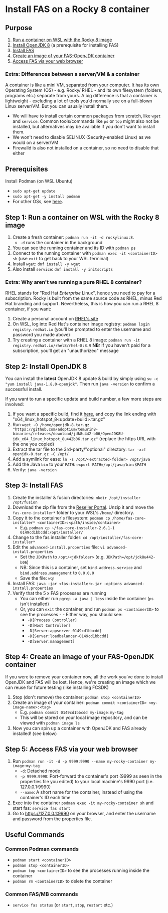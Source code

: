# Install FAS on a Rocky 8 container

## Purpose
1. [Run a container on WSL with the Rocky 8 image](#step-1-run-a-container-on-wsl-with-the-rocky-8-image)
2. [Install OpenJDK 8](#step-2-install-openjdk-8) (a prerequisite for installing FAS)
3. [Install FAS](#step-3-install-fas)
4. [Create an image of your FAS-OpenJDK container](#step-4-create-an-image-of-your-fas-openjdk-container)
5. [Access FAS via your web browser](#step-5-access-fas-via-your-web-browser)

### Extra: Differences between a server/VM & a container
A container is like a mini VM, separated from your computer. It has its own Operating System (OS) - e.g. Rocky/ RHEL - and its own filesystem (folders, programs etc.) separate from yours. A big difference is that a container is lightweight - excluding a lot of tools you'd normally see on a full-blown Linux server/VM. But you can usually install them.
- We will have to install certain common packages from scratch, like `wget` and `service`. Common tools/commands like `ps` or `top` might also not be installed, but alternatives may be available if you don't want to install them.
- We won't need to disable SELINUX (Security-enabled Linux) as we would on a server/VM
- Firewalld is also not installed on a container, so no need to disable that either

## Prerequisites
Install Podman (on WSL Ubuntu)
- `sudo apt-get update`
- `sudo apt-get -y install podman`
- For other OSs, see [here](https://podman.io/docs/installation).

## Step 1: Run a container on WSL with the Rocky 8 image
1. Create a fresh container: `podman run -it -d rockylinux:8`.
    - `-d` runs the container in the background
2. You can see the running container and its ID with `podman ps`
3. Connect to the running container with `podman exec -it <containerID> sh` (use `exit` to get back to your WSL terminal)
4. Install `wget`: `dnf install -y wget`
5. Also install `service`: `dnf install -y initscripts`

### Extra: Why aren't we running a pure RHEL 8 container?
RHEL stands for "Red Hat *Enterprise* Linux", hence you need to pay for a subscription. Rocky is built from the same source code as RHEL, minus Red Hat branding and support. Nevertheless, this is how you can run a RHEL 8 container, if you want:

1. Create a personal account on [RHEL's site](https://sso.redhat.com/auth/realms/redhat-external/login-actions/registration?client_id=customer-portal&tab_id=dT_ziE4o2SM&client_data=eyJydSI6Imh0dHBzOi8vYWNjZXNzLnJlZGhhdC5jb20vc2VydmljZXMvcHJpbWVyL3Nlc3Npb24vc2NyaWJlLz9yZWRpcmVjdFRvPWh0dHBzJTNBJTJGJTJGYWNjZXNzLnJlZGhhdC5jb20lMkYiLCJydCI6ImNvZGUiLCJybSI6ImZyYWdtZW50Iiwic3QiOiIxYmYzOGEzNi05ZDJkLTQ3YTMtODc1MS1mMGE1Y2FlYWQ2MzAifQ)
2. On WSL, log into Red Hat's container image registry:  `podman login registry.redhat.io` (you'll be prompted to enter the username and password you made above)
3. Try creating a container with a RHEL 8 image: `podman run -it registry.redhat.io/rhel8/rhel-8:8.9`
        **NB:** If you haven't paid for a subscription, you'll get an "unauthorized" message

## Step 2: Install OpenJDK 8
You can install the **latest** OpenJDK 8 update & build by simply using `su -c "yum install java-1.8.0-openjdk"`. Then run `java -version` to confirm a successful install.

If you want to run a specific update and build number, a few more steps are involved:
1. If you want a specific build, find it [here](https://github.com/adoptium/temurin8-binaries/releases), and copy the link ending with "x64_linux_hotspot_8<update+build>.tar.gz"
2. Run `wget -O /home/openjdk-8.tar.gz "https://github.com/adoptium/temurin8-binaries/releases/download/jdk8u442-b06/OpenJDK8U-jdk_x64_linux_hotspot_8u442b06.tar.gz"` (replace the https URL with the one you copied)
3. Extract the tar file to the 3rd-party/"optional" directory: `tar -xzf openjdk-8.tar.gz -C /opt/`
4. Add a symlink for ease: `ln -s /opt/<extracted-folder> /opt/java`
5. Add the Java `bin` to your `PATH`: `export PATH=/opt/java/bin:$PATH`
6. Verify: `java -version`
   
## Step 3: Install FAS
1. Create the installer & fusion directories: `mkdir /opt/installer /opt/fusion`
2. Download the zip file from the [Reseller Portal](https://support.cba-japan.com/download/fas-2-6-1-1/). Unzip it and move the `fas-core-installer*` folder to your WSL's `/home/` directory.
3. Copy it to the container's filesystem: `podman cp /home/fas-core-installer* <containerID>:<path/inside/container>`
    - E.g. `podman cp ~/fas-core-installer-2.6.1-1 0149cd1bbcdd:/opt/installer/`
4. Change to the fas installer folder: `cd /opt/installer/fas-core-installer*`
5. Edit the `advanced-install.properties` file: `vi advanced-install.properties`
    - Set the `JDKPath` to `/opt/<jdkfolder>` (e.g. `JDKPath=/opt/jdk8u442-b06`)
    - NB: Since this is a container, set `bind.address.service` and `bind.address.management` to `0.0.0.0`
    - Save the file: `wq!`
6. Install FAS: `java -jar <fas-installer>.jar -options advanced-install.properties`
7. Verify that the 5 x FAS processes are running
    - You can either run `pgrep -a java | less` inside the container (`ps` isn't installed)
    - Or, you can `exit` the container, and run `podman ps <containerID>` to see the processes - - Either way, you should see:
        - `-D[Process Controller]`
        - `-D[Host Controller]`
        - `-D[Server:appserver-0149cd1bbcdd]`
        - `-D[Server:loadbalancer-0149cd1bbcdd]`
        - `-D[Server:management]`

## Step 4: Create an image of your FAS-OpenJDK container
If you were to remove your container now, all the work you've done to install OpenJDK and FAS will be lost. Hence, we're creating an image which we can reuse for future testing (like installing FCSDK)
1. Stop (don't remove) the container: `podman stop <containerID>`
2. Create an image of your container: `podman commit <containerID> <my-image-name>:<tag>`
    - E.g. `podman commit 0149cd1bbcdd my-image:my-tag`
    - This will be stored on your local image repository, and can be viewed with `podman image ls`
3. Now you can spin up a container with OpenJDK and FAS already installed! (see below)

## Step 5: Access FAS via your web browser
1. Run `podman run -it -d -p 9999:9990 --name my-rocky-container my-image:my-tag`
    - `-d`: Detached mode
    - `-p 9999:9990`: Port-forward the container's port (9999 as seen in the properties file you edited) to your local machine's 9990 port (i.e. 127.0.0.1:9990)
    - `--name`: A short name for the container, instead of using the container's ID each time
2. Exec into the container `podman exec -it my-rocky-container sh` and start fas: `service fas start`
3. Go to https://127.0.0.1:9990 on your browser, and enter the username and password from the properties file.

## Useful Commands
### Common Podman commands
- `podman start <containerID>`
- `podman stop <containerID>`
- `podman top <containerID>` to see the processes running inside the container
- `podman rm <containerID>` to delete the container

### Common FAS/MB commands
- `service fas status` (or `start`, `stop`, `restart` etc.)
